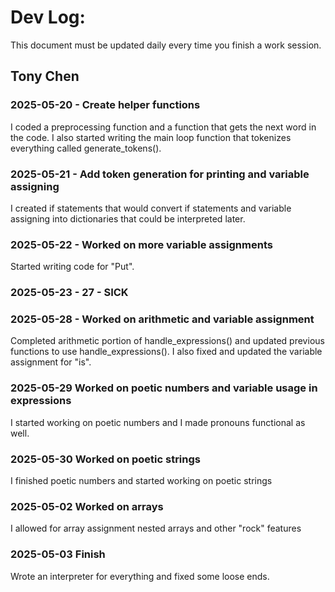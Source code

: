 # Dev Log:

This document must be updated daily every time you finish a work session.

## Tony Chen

### 2025-05-20 - Create helper functions
I coded a preprocessing function and a function that gets the next word in the code. 
I also started writing the main loop function that tokenizes everything called generate_tokens().

### 2025-05-21 - Add token generation for printing and variable assigning
I created if statements that would convert if statements and variable assigning into dictionaries that 
could be interpreted later. 

### 2025-05-22 - Worked on more variable assignments
Started writing code for "Put".

### 2025-05-23 - 27 - SICK

### 2025-05-28 - Worked on arithmetic and variable assignment
Completed arithmetic portion of handle_expressions() and updated previous functions to use handle_expressions().
I also fixed and updated the variable assignment for "is". 

### 2025-05-29 Worked on poetic numbers and variable usage in expressions
I started working on poetic numbers and I made pronouns functional as well.

### 2025-05-30 Worked on poetic strings
I finished poetic numbers and started working on poetic strings

### 2025-05-02 Worked on arrays
I allowed for array assignment nested arrays and other "rock" features

### 2025-05-03 Finish
Wrote an interpreter for everything and fixed some loose ends.